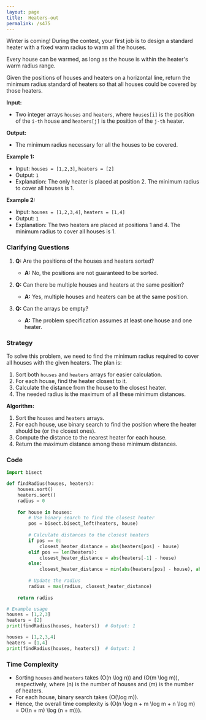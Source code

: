 ```yaml
---
layout: page
title:  Heaters-out
permalink: /s475
---
```


Winter is coming! During the contest, your first job is to design a standard heater with a fixed warm radius to warm all the houses.

Every house can be warmed, as long as the house is within the heater's warm radius range.

Given the positions of houses and heaters on a horizontal line, return the minimum radius standard of heaters so that all houses could be covered by those heaters.

**Input:**

- Two integer arrays `houses` and `heaters`, where `houses[i]` is the position of the `i-th` house and `heaters[j]` is the position of the `j-th` heater.

**Output:**

- The minimum radius necessary for all the houses to be covered.

**Example 1:**

- Input: `houses = [1,2,3]`, `heaters = [2]`
- Output: `1`
- Explanation: The only heater is placed at position 2. The minimum radius to cover all houses is 1.

**Example 2:**

- Input: `houses = [1,2,3,4]`, `heaters = [1,4]`
- Output: `1`
- Explanation: The two heaters are placed at positions 1 and 4. The minimum radius to cover all houses is 1.

### Clarifying Questions

1. **Q:** Are the positions of the houses and heaters sorted?
    - **A:** No, the positions are not guaranteed to be sorted.
  
2. **Q:** Can there be multiple houses and heaters at the same position?
    - **A:** Yes, multiple houses and heaters can be at the same position.
  
3. **Q:** Can the arrays be empty?
    - **A:** The problem specification assumes at least one house and one heater.

### Strategy

To solve this problem, we need to find the minimum radius required to cover all houses with the given heaters. The plan is:

1. Sort both `houses` and `heaters` arrays for easier calculation.
2. For each house, find the heater closest to it.
3. Calculate the distance from the house to the closest heater.
4. The needed radius is the maximum of all these minimum distances.

**Algorithm:**
1. Sort the `houses` and `heaters` arrays.
2. For each house, use binary search to find the position where the heater should be (or the closest ones).
3. Compute the distance to the nearest heater for each house.
4. Return the maximum distance among these minimum distances.

### Code

```python
import bisect

def findRadius(houses, heaters):
    houses.sort()
    heaters.sort()
    radius = 0
    
    for house in houses:
        # Use binary search to find the closest heater
        pos = bisect.bisect_left(heaters, house)
        
        # Calculate distances to the closest heaters
        if pos == 0:
            closest_heater_distance = abs(heaters[pos] - house)
        elif pos == len(heaters):
            closest_heater_distance = abs(heaters[-1] - house)
        else:
            closest_heater_distance = min(abs(heaters[pos] - house), abs(heaters[pos - 1] - house))
        
        # Update the radius
        radius = max(radius, closest_heater_distance)
    
    return radius

# Example usage
houses = [1,2,3]
heaters = [2]
print(findRadius(houses, heaters))  # Output: 1

houses = [1,2,3,4]
heaters = [1,4]
print(findRadius(houses, heaters))  # Output: 1
```

### Time Complexity

- Sorting `houses` and `heaters` takes \(O(n \log n)\) and \(O(m \log m)\), respectively, where \(n\) is the number of houses and \(m\) is the number of heaters.
- For each house, binary search takes \(O(\log m)\).
- Hence, the overall time complexity is \(O(n \log n + m \log m + n \log m) = O((n + m) \log (n + m))\).